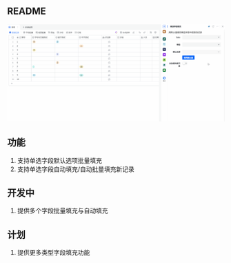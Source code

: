 ## README

![02.gif](./assets/02.gif)

## 功能

1. 支持单选字段默认选项批量填充
2. 支持单选字段自动填充/自动批量填充新记录

## 开发中

1. 提供多个字段批量填充与自动填充

## 计划

1. 提供更多类型字段填充功能
